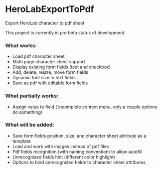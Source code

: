 
# HeroLabExportToPdf
Export HeroLab character to pdf sheet


This project is currently in pre beta status of development. 

### What works:

 - Load pdf character sheet
 - Multi page character sheet support
 - Display existing form fields (text and checkbox)
 - Add, delete, resize, move form fields
 - Dynamic font size in text fields
 - Save as pdf with editable form fields

### What partially works:

 - Assign value to field ( incomplete context menu, only a couple options do something)

### What will be added:

- Save form fields position, size, and character sheet attribute as a template
- Load and work with images instead of pdf files
- Pdf fields recognition (with naming convention) to allow autofill
- Unrecognized fields hint (different color highlight)
- Options to bind unrecognized fields to character sheet attributes

